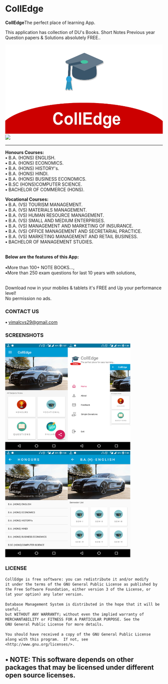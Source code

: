# CollEdge
<b>CollEdge</b>The perfect place of learning App.

This application has collection of DU's Books. Short Notes Previous year Question papers & Solutions absolutely FREE..


   <img src="images/poster.png" alt="center"  width="600" height="285" />

<a href="https://play.google.com/store/apps/details?id=com.vimalcvs.colledge">
<img src="https://play.google.com/intl/en_us/badges/images/generic/en_badge_web_generic.png" width = 225/>
</a>

----------


<b><b>Honours Courses:</b></b><br>
<b>•</b> B.A. (HONS) ENGLISH.<br>
<b>•</b> B.A. (HONS) ECONOMICS.<br>
<b>•</b> B.A. (HONS) HISTORY's.<br>
<b>•</b> B.A. (HONS) HINDI.<br>
<b>•</b> B.A. (HONS) BUSINESS ECONOMICS.<br>
<b>•</b> B.SC (HONS)COMPUTER SCIENCE.<br>
<b>•</b> BACHELOR OF COMMERCE (HONS).<br>




<b><b>Vocational Courses:</b></b><br>
<b>•</b> B.A. (VS) TOURISM MANAGEMENT.<br>
<b>•</b> B.A. (VS) MATERIALS MANAGEMENT.<br>
<b>•</b> B.A. (VS) HUMAN RESOURCE MANAGEMENT.<br>
<b>•</b> B.A. (VS) SMALL AND MEDIUM ENTERPRISES.<br>
<b>•</b> B.A. (VS) MANAGEMENT AND MARKETING OF INSURANCE.<br>
<b>•</b> B.A. (VS) OFFICE MANAGEMENT AND SECRETARIAL PRACTICE.<br>
<b>•</b> B.A. (VS) MARKETING MANAGEMENT AND RETAIL BUSINESS.<br>
<b>•</b> BACHELOR OF MANAGEMENT STUDIES.<br><br>
	



<b>Below are the features of this App:</b><br>	
<b>•</b>More than 100+ NOTE BOOKS...,<br>
<b>•</b>More than 250 exam questions for last 10 years with solutions, <br>

<br>Download now in your mobiles & tablets it's FREE and Up your performance level!
<br>
No permission no ads.<br>

### CONTACT US
<b>•</b> <u>vimalcvs29@gmail.com</u>

### SCREENSHOTS

<img src="images/device-2018-10-14-193748.png" alt="" width="200" height="340" /><img src="images/device-2018-10-14-193825.png" alt="" width="200" height="340"/><img src="images/device-2018-10-14-193844.png" alt="" width="200" height="340"/><img src="images/device-2018-10-14-194453.png" alt="" width="200" height="340" />



### LICENSE
```
CollEdge is free software: you can redistribute it and/or modify
it under the terms of the GNU General Public License as published by
the Free Software Foundation, either version 3 of the License, or
(at your option) any later version.

Database Management System is distributed in the hope that it will be useful,
but WITHOUT ANY WARRANTY; without even the implied warranty of
MERCHANTABILITY or FITNESS FOR A PARTICULAR PURPOSE. See the
GNU General Public License for more details.
 
You should have received a copy of the GNU General Public License
along with this program.  If not, see
<http://www.gnu.org/licenses/>.
```
<b>• NOTE:</b> This software depends on other packages that may be licensed under different open source licenses.
----------
